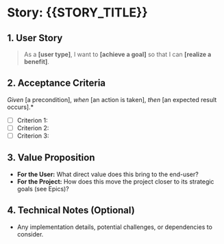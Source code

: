 # Story: {{STORY_TITLE}}

## 1. User Story

> As a **[user type]**, I want to **[achieve a goal]** so that I can **[realize a benefit]**.

## 2. Acceptance Criteria

*Given* [a precondition], *when* [an action is taken], *then* [an expected result occurs].*

- [ ] Criterion 1: 
- [ ] Criterion 2: 
- [ ] Criterion 3: 

## 3. Value Proposition

- **For the User:** What direct value does this bring to the end-user?
- **For the Project:** How does this move the project closer to its strategic goals (see Epics)?

## 4. Technical Notes (Optional)

- Any implementation details, potential challenges, or dependencies to consider.
